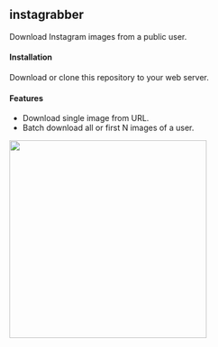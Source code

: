 ## instagrabber
Download Instagram images from a public user.

#### Installation
Download or clone this repository to your web server.

#### Features
- Download single image from URL. 
- Batch download all or first N images of a user.

<img src="/../screenshots/ig.png?raw=true" width=350 />

